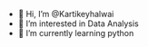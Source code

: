 - 👋 Hi, I’m @Kartikeyhalwai
- 👀 I’m interested in Data Analysis
- 🌱 I’m currently learning python
<!---
Kartikeyhalwai/Kartikeyhalwai is a ✨ special ✨ repository because its `README.md` (this file) appears on your GitHub profile.
You can click the Preview link to take a look at your changes.
--->
